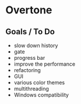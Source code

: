 # Overtone
## Goals / To Do
* slow down history
* gate
* progress bar
* improve the performance
* refactoring
* GUI
* various color themes
* multithreading
* Windows compatibility
